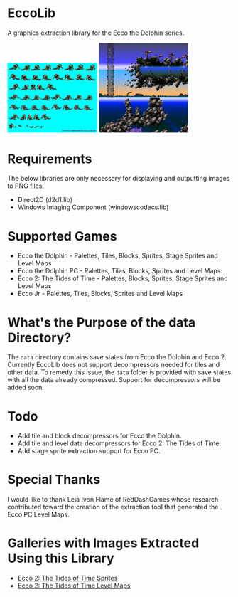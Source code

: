 # EccoLib

A graphics extraction library for the Ecco the Dolphin series.

<img src="https://raw.githubusercontent.com/JohnnyLdeAlba/ecco-lib/main/vortex-hybrid.png" alt="" style="width: 40%;" /> <img src="https://raw.githubusercontent.com/JohnnyLdeAlba/ecco-lib/main/eccolib-stage.png" alt="" style="width: 40%;" />


# Requirements

The below libraries are only necessary for displaying and outputting images to PNG files.

- Direct2D (d2d1.lib)
- Windows Imaging Component (windowscodecs.lib)

# Supported Games

- Ecco the Dolphin - Palettes, Tiles, Blocks, Sprites, Stage Sprites and Level Maps
- Ecco the Dolphin PC - Palettes, Tiles, Blocks, Sprites and Level Maps
- Ecco 2: The Tides of Time - Palettes, Blocks, Sprites, Stage Sprites and Level Maps
- Ecco Jr - Palettes, Tiles, Blocks, Sprites and Level Maps

# What's the Purpose of the data Directory?

The `data` directory contains save states from Ecco the Dolphin and Ecco 2.
Currently EccoLib does not support decompressors needed for tiles and other data.
To remedy this issue, the `data` folder is provided with save states with all
the data already compressed. Support for decompressors will be added soon.

# Todo

- Add tile and block decompressors for Ecco the Dolphin.
- Add tile and level data decompressors for Ecco 2: The Tides of Time.
- Add stage sprite extraction support for Ecco PC.

# Special Thanks

I would like to thank Leia Ivon Flame of RedDashGames whose research contributed toward the creation of the extraction tool that generated the Ecco PC Level Maps.

# Galleries with Images Extracted Using this Library
- [Ecco 2: The Tides of Time Sprites](https://eccothedolphin.online/ecco-2-the-tides-of-time/sprites)
- [Ecco 2: The Tides of Time Level Maps](https://eccothedolphin.online/ecco-2-the-tides-of-time/level-maps)
